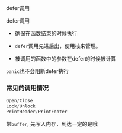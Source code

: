 defer调用

defer调用

- 确保在函数结束的时候执行

- `defer`调用先进后出，使用栈来管理。
- 被调用的函数中的参数在defer的时候被计算

`panic`也不会阻断defer执行

### 常见的调用情况

```go
Open/Close
Lock/Unlock
PrintHeader/PrintFooter
```





带`buffer`, 先写入内存，到达一定的是哦

